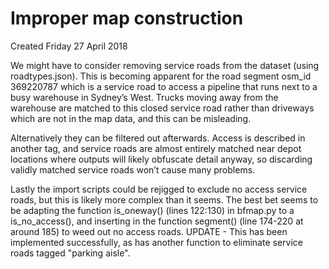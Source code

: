 # Improper map construction
Created Friday 27 April 2018


We might have to consider removing service roads from the dataset (using roadtypes.json). This is becoming apparent for the road segment osm_id 369220787 which is a service road to access a pipeline that runs next to a busy warehouse in Sydney’s West. Trucks moving away from the warehouse are matched to this closed service road rather than driveways which are not in the map data, and this can be misleading. 

Alternatively they can be filtered out afterwards. Access is described in another tag, and service roads are almost entirely matched near depot locations where outputs will likely obfuscate detail anyway, so discarding validly matched service roads won’t cause many problems.

Lastly the import scripts could be rejigged to exclude no access service roads, but this is likely more complex than it seems. The best bet seems to be adapting the function is_oneway() (lines 122:130) in bfmap.py to a is_no_access(), and inserting in the function segment() (line 174-220 at around 185) to weed out no access roads. UPDATE - This has been implemented successfully, as has another function to eliminate service roads tagged "parking aisle".

